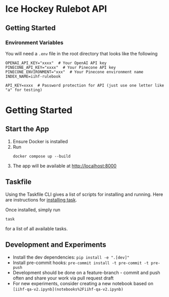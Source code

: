 # Ice Hockey Rulebot API
## Getting Started

### Environment Variables

You will need a `.env` file in the root directory that looks like the following
```env
OPENAI_API_KEY="xxxx"  # Your OpenAI API key
PINECONE_API_KEY="xxxx"  # Your Pinecone API key
PINECONE_ENVIRONMENT="xxx"  # Your Pinecone environment name
INDEX_NAME=iihf-rulebook

API_KEY=xxxx  # Password protection for API (just use one letter like "a" for testing)
```

# Getting Started

## Start the App
1. Ensure Docker is installed
1. Run
   ```commandline
   docker compose up --build
   ```
1. The app will be available at <http://localhost:8000>

## Taskfile
Using the Taskfile CLI gives a list of scripts for installing and running.
Here are instructions for [installing task](https://taskfile.dev/installation/).

Once installed, simply run
```commandline
task
```
for a list of all available tasks.

## Development and Experiments
* Install the dev dependencies: `pip install -e ".[dev]"`
* Install pre-commit hooks: `pre-commit install -t pre-commit -t pre-push`
* Development should be done on a feature-branch - commit and push often and share your work via pull request draft
* For new experiments, consider creating a new notebook based on `[iihf-qa-v2.ipynb](notebooks%2Fiihf-qa-v2.ipynb)`

